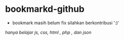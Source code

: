 # bookmarkd-github
- bookmark
masih belum fix
silahkan berkontribusi ':)'

*hanya belajar js, css, html , php , dan json*

